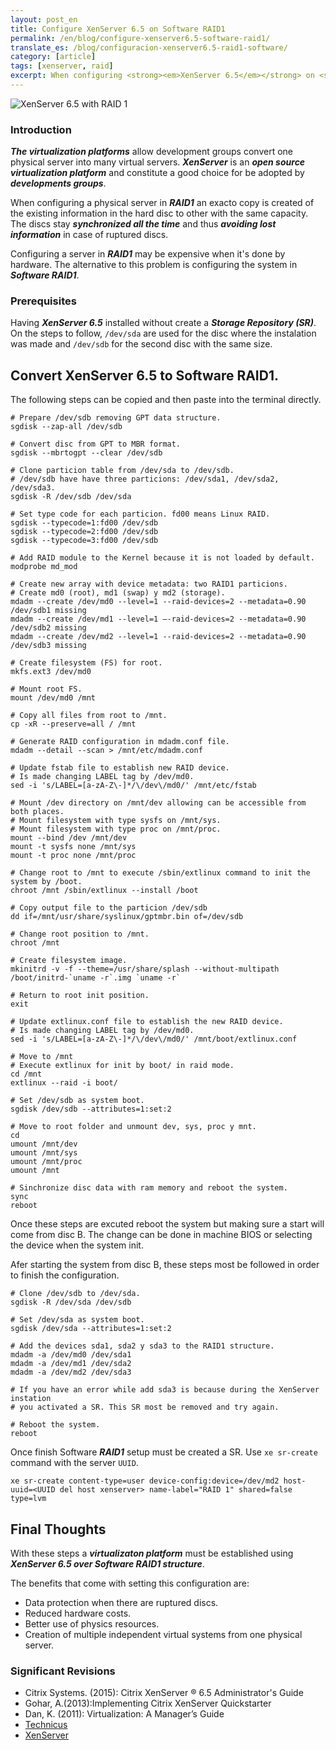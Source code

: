 ```yaml
---
layout: post_en
title: Configure XenServer 6.5 on Software RAID1
permalink: /en/blog/configure-xenserver6.5-software-raid1/
translate_es: /blog/configuracion-xenserver6.5-raid1-software/
category: [article]
tags: [xenserver, raid]
excerpt: When configuring <strong><em>XenServer 6.5</em></strong> on <strong><em>Software RAID1</em></strong>, a <strong><em>virtualization platform</em></strong> is incorporated without depending on hardware and thus <strong><em>avoiding lost data</em></strong> by ruptured discs.
---
```


<img src="{{ site.baseurl }}/images/xenserver-raid1/banner.png" title="XenServer 6.5 with RAID 1" name="XenServer 6.5 with RAID 1" />

### Introduction

**_The virtualization platforms_** allow development groups convert one physical server into many virtual servers. **_XenServer_** is an **_open source virtualization platform_** and constitute a good choice for be adopted by **_developments groups_**.

When configuring a physical server in **_RAID1_** an exacto copy is created of the existing information in the hard disc to other with the same capacity. The discs stay **_synchronized all the time_** and thus **_avoiding lost information_** in case of ruptured discs.

Configuring a server in **_RAID1_** may be expensive when it's done by hardware. The alternative to this problem is configuring the system in **_Software RAID1_**.

### Prerequisites
Having **_XenServer 6.5_** installed without create a **_Storage Repository (SR)_**. On the steps to follow, `/dev/sda` are used for the disc where the instalation was made and `/dev/sdb` for the second disc with the same size.

## Convert XenServer 6.5 to Software RAID1.

The following steps can be copied and then paste into the terminal directly.

```
# Prepare /dev/sdb removing GPT data structure.
sgdisk --zap-all /dev/sdb

# Convert disc from GPT to MBR format.
sgdisk --mbrtogpt --clear /dev/sdb

# Clone particion table from /dev/sda to /dev/sdb. 
# /dev/sdb have have three particions: /dev/sda1, /dev/sda2, /dev/sda3.
sgdisk -R /dev/sdb /dev/sda

# Set type code for each particion. fd00 means Linux RAID.
sgdisk --typecode=1:fd00 /dev/sdb
sgdisk --typecode=2:fd00 /dev/sdb
sgdisk --typecode=3:fd00 /dev/sdb

# Add RAID module to the Kernel because it is not loaded by default.
modprobe md_mod

# Create new array with device metadata: two RAID1 particions.
# Create md0 (root), md1 (swap) y md2 (storage).
mdadm --create /dev/md0 --level=1 --raid-devices=2 --metadata=0.90 /dev/sdb1 missing
mdadm --create /dev/md1 --level=1 –-raid-devices=2 --metadata=0.90 /dev/sdb2 missing
mdadm --create /dev/md2 --level=1 --raid-devices=2 --metadata=0.90 /dev/sdb3 missing

# Create filesystem (FS) for root.
mkfs.ext3 /dev/md0

# Mount root FS.
mount /dev/md0 /mnt

# Copy all files from root to /mnt.
cp -xR --preserve=all / /mnt

# Generate RAID configuration in mdadm.conf file.
mdadm --detail --scan > /mnt/etc/mdadm.conf

# Update fstab file to establish new RAID device.
# Is made changing LABEL tag by /dev/md0.
sed -i 's/LABEL=[a-zA-Z\-]*/\/dev\/md0/' /mnt/etc/fstab

# Mount /dev directory on /mnt/dev allowing can be accessible from both places.
# Mount filesystem with type sysfs on /mnt/sys.
# Mount filesystem with type proc on /mnt/proc.
mount --bind /dev /mnt/dev
mount -t sysfs none /mnt/sys
mount -t proc none /mnt/proc

# Change root to /mnt to execute /sbin/extlinux command to init the system by /boot.
chroot /mnt /sbin/extlinux --install /boot

# Copy output file to the particion /dev/sdb
dd if=/mnt/usr/share/syslinux/gptmbr.bin of=/dev/sdb

# Change root position to /mnt.
chroot /mnt

# Create filesystem image.
mkinitrd -v -f --theme=/usr/share/splash --without-multipath /boot/initrd-`uname -r`.img `uname -r`

# Return to root init position.
exit

# Update extlinux.conf file to establish the new RAID device.
# Is made changing LABEL tag by /dev/md0.
sed -i 's/LABEL=[a-zA-Z\-]*/\/dev\/md0/' /mnt/boot/extlinux.conf

# Move to /mnt
# Execute extlinux for init by boot/ in raid mode.
cd /mnt
extlinux --raid -i boot/

# Set /dev/sdb as system boot.
sgdisk /dev/sdb --attributes=1:set:2

# Move to root folder and unmount dev, sys, proc y mnt.
cd
umount /mnt/dev
umount /mnt/sys
umount /mnt/proc
umount /mnt

# Sinchronize disc data with ram memory and reboot the system.
sync
reboot
```


Once these steps are excuted reboot the system but making sure a start will come from disc B. The change can be done in machine BIOS or selecting the device when the system init.

Afer starting the system from disc B, these steps most be followed in order to finish the configuration.

```
# Clone /dev/sdb to /dev/sda.
sgdisk -R /dev/sda /dev/sdb

# Set /dev/sda as system boot.
sgdisk /dev/sda --attributes=1:set:2

# Add the devices sda1, sda2 y sda3 to the RAID1 structure.
mdadm -a /dev/md0 /dev/sda1
mdadm -a /dev/md1 /dev/sda2
mdadm -a /dev/md2 /dev/sda3

# If you have an error while add sda3 is because during the XenServer instation
# you activated a SR. This SR most be removed and try again.

# Reboot the system.
reboot
```

Once finish Software **_RAID1_** setup must be created a SR. Use `xe sr-create` command with the server `UUID`.

```
xe sr-create content-type=user device-config:device=/dev/md2 host-uuid=<UUID del host xenserver> name-label="RAID 1" shared=false type=lvm
```

## Final Thoughts

With these steps a **_virtualizaton platform_** must be established using **_XenServer 6.5 over Software RAID1 structure_**.

The benefits that come with setting this configuration are: 

- Data protection when there are ruptured discs.
- Reduced hardware costs.
- Better use of physics resources.
- Creation of multiple independent virtual systems from one physical server.

### Significant Revisions
- Citrix Systems. (2015): Citrix XenServer ® 6.5 Administrator's Guide
- Gohar, A.(2013):Implementing Citrix XenServer Quickstarter
- Dan, K. (2011): Virtualization: A Manager’s Guide
- <a href="https://techblog.jeppson.org/2015/02/convert-xenserver-6-5-to-software-raid-1/" target="_blank">Technicus</a>
- <a href="http://xenserver.org/" target="_blank">XenServer</a>

